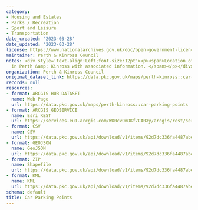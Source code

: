 ```yaml
---
category:
- Housing and Estates
- Parks / Recreation
- Sport and Leisure
- Transportation
date_created: '2023-03-28'
date_updated: '2023-03-28'
license: https://www.nationalarchives.gov.uk/doc/open-government-licence/version/3/
maintainer: Perth & Kinross Council
notes: <div style='text-align:Left;font-size:12pt'><p><span>Location of Car Parks
  in Perth &amp; Kinross with associated information. </span></p></div>
organization: Perth & Kinross Council
original_dataset_link: https://data.pkc.gov.uk/maps/perth-kinross::car-parking-points
records: null
resources:
- format: ARCGIS HUB DATASET
  name: Web Page
  url: https://data.pkc.gov.uk/maps/perth-kinross::car-parking-points
- format: ARCGIS GEOSERVICE
  name: Esri REST
  url: https://services-eu1.arcgis.com/WD0cvOmDKf7CA0Xy/arcgis/rest/services/Car_Parking_Points/FeatureServer/6
- format: CSV
  name: CSV
  url: https://data.pkc.gov.uk/api/download/v1/items/92d7dc336fa4487abe57af06775cba95/csv?layers=6
- format: GEOJSON
  name: GeoJSON
  url: https://data.pkc.gov.uk/api/download/v1/items/92d7dc336fa4487abe57af06775cba95/geojson?layers=6
- format: ZIP
  name: Shapefile
  url: https://data.pkc.gov.uk/api/download/v1/items/92d7dc336fa4487abe57af06775cba95/shapefile?layers=6
- format: KML
  name: KML
  url: https://data.pkc.gov.uk/api/download/v1/items/92d7dc336fa4487abe57af06775cba95/kml?layers=6
schema: default
title: Car Parking Points
---
```

